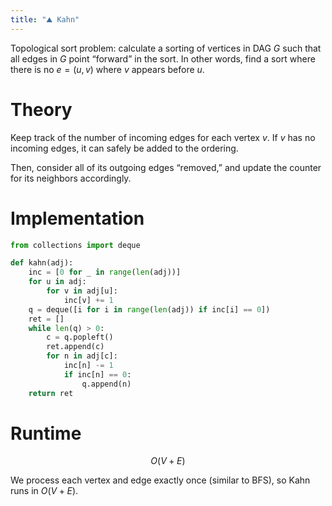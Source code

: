 ```yaml
---
title: "⛰️ Kahn"
---
```

Topological sort problem: calculate a sorting of vertices in DAG $G$ such that all edges in $G$ point “forward” in the sort. In other words, find a sort where there is no $e = (u, v)$ where $v$ appears before $u$.

# Theory
Keep track of the number of incoming edges for each vertex $v$. If $v$ has no incoming edges, it can safely be added to the ordering.

Then, consider all of its outgoing edges “removed,” and update the counter for its neighbors accordingly.

# Implementation
```python
from collections import deque

def kahn(adj):
	inc = [0 for _ in range(len(adj))]
	for u in adj:
		for v in adj[u]:
			inc[v] += 1
	q = deque([i for i in range(len(adj)) if inc[i] == 0])
	ret = []
	while len(q) > 0:
		c = q.popleft()
		ret.append(c)
		for n in adj[c]:
			inc[n] -= 1
			if inc[n] == 0:
				q.append(n)
	return ret
```

# Runtime
$$ O(V+E) $$

We process each vertex and edge exactly once (similar to BFS), so Kahn runs in $O(V+E)$.